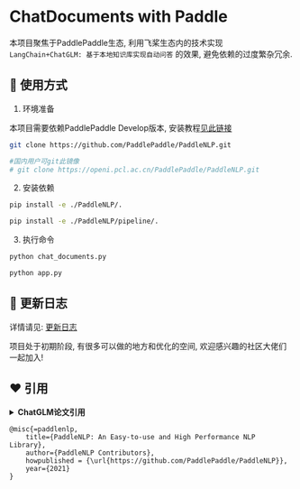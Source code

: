 # ChatDocuments with Paddle

本项目聚焦于PaddlePaddle生态, 利用飞桨生态内的技术实现 `LangChain+ChatGLM: 基于本地知识库实现自动问答` 的效果, 避免依赖的过度繁杂冗余.

## 🚀 使用方式

1. 环境准备

本项目需要依赖PaddlePaddle Develop版本, 安装教程[见此链接](https://www.paddlepaddle.org.cn/)

```bash
git clone https://github.com/PaddlePaddle/PaddleNLP.git

#国内用户可git此镜像
# git clone https://openi.pcl.ac.cn/PaddlePaddle/PaddleNLP.git
```

2. 安装依赖

```bash
pip install -e ./PaddleNLP/.
```

```bash
pip install -e ./PaddleNLP/pipeline/.
```

3. 执行命令

```bash
python chat_documents.py
```

```bash
python app.py
```

## 💪 更新日志

详情请见: [更新日志](./docs/update_history.md)

项目处于初期阶段, 有很多可以做的地方和优化的空间, 欢迎感兴趣的社区大佬们一起加入!

## ❤️ 引用

<details><summary><b>ChatGLM论文引用</b></summary>

```
@inproceedings{
  zeng2023glm-130b,
  title={{GLM}-130B: An Open Bilingual Pre-trained Model},
  author={Aohan Zeng and Xiao Liu and Zhengxiao Du and Zihan Wang and Hanyu Lai and Ming Ding and Zhuoyi Yang and Yifan Xu and Wendi Zheng and Xiao Xia and Weng Lam Tam and Zixuan Ma and Yufei Xue and Jidong Zhai and Wenguang Chen and Zhiyuan Liu and Peng Zhang and Yuxiao Dong and Jie Tang},
  booktitle={The Eleventh International Conference on Learning Representations (ICLR)},
  year={2023},
  url={https://openreview.net/forum?id=-Aw0rrrPUF}
}
```

```
@inproceedings{du2022glm,
  title={GLM: General Language Model Pretraining with Autoregressive Blank Infilling},
  author={Du, Zhengxiao and Qian, Yujie and Liu, Xiao and Ding, Ming and Qiu, Jiezhong and Yang, Zhilin and Tang, Jie},
  booktitle={Proceedings of the 60th Annual Meeting of the Association for Computational Linguistics (Volume 1: Long Papers)},
  pages={320--335},
  year={2022}
}
```

</details>

```
@misc{=paddlenlp,
    title={PaddleNLP: An Easy-to-use and High Performance NLP Library},
    author={PaddleNLP Contributors},
    howpublished = {\url{https://github.com/PaddlePaddle/PaddleNLP}},
    year={2021}
}
```
